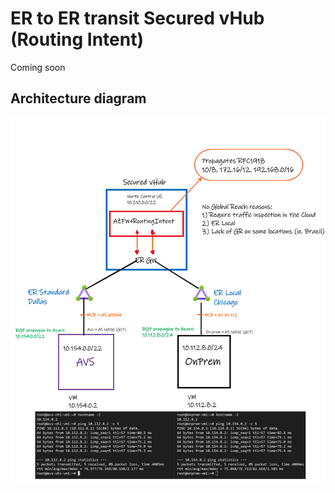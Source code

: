 # ER to ER transit Secured vHub (Routing Intent)

Coming soon

## Architecture diagram

![ER to ER Transit using Routing Intent](./media/vwan-routing-intent.png)